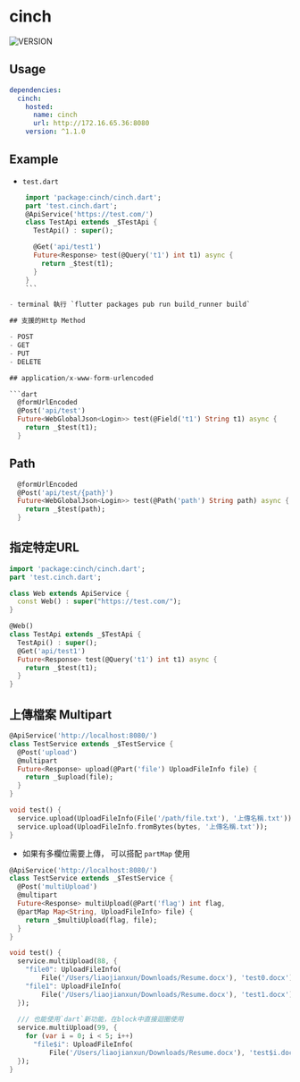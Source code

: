 # cinch

![VERSION](https://img.shields.io/badge/Version-1.1.0-blue.svg)

## Usage

```yaml
dependencies:
  cinch:
    hosted:
      name: cinch
      url: http://172.16.65.36:8080
    version: ^1.1.0
```

## Example

- `test.dart`

```dart
    import 'package:cinch/cinch.dart';
    part 'test.cinch.dart';
    @ApiService('https://test.com/')
    class TestApi extends _$TestApi {
      TestApi() : super();

      @Get('api/test1')
      Future<Response> test(@Query('t1') int t1) async {
        return _$test(t1);
      }
    }
    ```

- terminal 執行 `flutter packages pub run build_runner build` 

## 支援的Http Method

- POST
- GET
- PUT
- DELETE

## application/x-www-form-urlencoded

```dart
  @formUrlEncoded
  @Post('api/test')
  Future<WebGlobalJson<Login>> test(@Field('t1') String t1) async {
    return _$test(t1);
  }
```

## Path

```dart
  @formUrlEncoded
  @Post('api/test/{path}')
  Future<WebGlobalJson<Login>> test(@Path('path') String path) async {
    return _$test(path);
  }
```

## 指定特定URL

```dart
import 'package:cinch/cinch.dart';
part 'test.cinch.dart';

class Web extends ApiService {
  const Web() : super("https://test.com/");
}

@Web()
class TestApi extends _$TestApi {
  TestApi() : super();
  @Get('api/test1')
  Future<Response> test(@Query('t1') int t1) async {
    return _$test(t1);
  }
}
```

## 上傳檔案 Multipart

```dart
@ApiService('http://localhost:8080/')
class TestService extends _$TestService {
  @Post('upload')
  @multipart
  Future<Response> upload(@Part('file') UploadFileInfo file) {
    return _$upload(file);
  }
}

void test() {
  service.upload(UploadFileInfo(File('/path/file.txt'), '上傳名稱.txt'));
  service.upload(UploadFileInfo.fromBytes(bytes, '上傳名稱.txt'));
}
```

- 如果有多欄位需要上傳， 可以搭配 `partMap` 使用

```dart
@ApiService('http://localhost:8080/')
class TestService extends _$TestService {
  @Post('multiUpload')
  @multipart
  Future<Response> multiUpload(@Part('flag') int flag,
  @partMap Map<String, UploadFileInfo> file) {
    return _$multiUpload(flag, file);
  }
}

void test() {
  service.multiUpload(88, {
    "file0": UploadFileInfo(
        File('/Users/liaojianxun/Downloads/Resume.docx'), 'test0.docx'),
    "file1": UploadFileInfo(
        File('/Users/liaojianxun/Downloads/Resume.docx'), 'test1.docx')
  });
  
  /// 也能使用`dart`新功能，在block中直接迴圈使用
  service.multiUpload(99, {
    for (var i = 0; i < 5; i++)
      "file$i": UploadFileInfo(
          File('/Users/liaojianxun/Downloads/Resume.docx'), 'test$i.docx'),
  });
}
```
